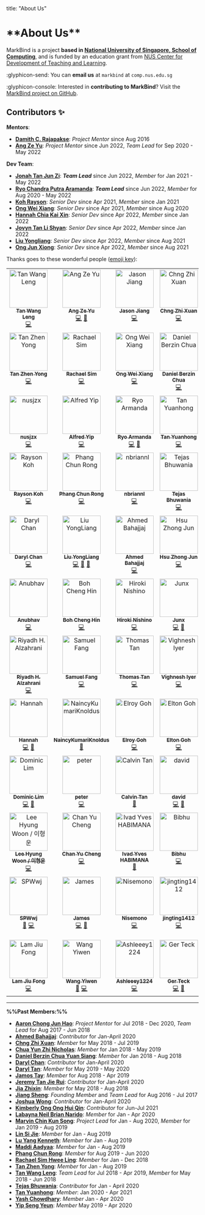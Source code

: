 <frontmatter>
  title: "About Us"
</frontmatter>

<h1 class="display-3"><md>**About Us**</md></h1>

<span class="lead">MarkBind is a project **based in [National University of Singapore, School of Computing](http://www.comp.nus.edu.sg/)**, and is funded by an education grant from [NUS Center for Development of Teaching and Learning](https://nus.edu.sg/cdtl).</span>

:glyphicon-send: You can **email us** at `markbind` at `comp.nus.edu.sg`

:glyphicon-console: Interested in **contributing to MarkBind**? Visit the [MarkBind project on GitHub](https://github.com/MarkBind/markbind).

## Contributors ✨

**Mentors**:
* [**Damith C. Rajapakse**](https://www.comp.nus.edu.sg/~damithch/): _Project Mentor_ since Aug 2016
* [**Ang Ze Yu**](https://www.github.com/ang-zeyu): _Project Mentor_ since Jun 2022, _Team Lead_ for Sep 2020 - May 2022

**Dev Team**:
* [**Jonah Tan Jun Zi**](https://www.github.com/jonahtanjz): **_Team Lead_** since Jun 2022, _Member_ for Jan 2021 - May 2022
* [**Ryo Chandra Putra Aramanda**](https://www.github.com/ryoarmanda): **_Team Lead_** since Jun 2022, _Member_ for Aug 2020 - May 2022
* [**Koh Rayson**](https://www.github.com/raysonkoh): _Senior Dev_ since Apr 2021, _Member_ since Jan 2021
* [**Ong Wei Xiang**](https://www.github.com/wxwxwxwx9): _Senior Dev_ since Apr 2021, _Member_ since Aug 2020
* [**Hannah Chia Kai Xin**](https://www.github.com/kaixin-hc): _Senior Dev_ since Apr 2022, _Member_ since Jan 2022
* [**Jovyn Tan Li Shyan**](https://www.github.com/jovyntls): _Senior Dev_ since Apr 2022, _Member_ since Jan 2022
* [**Liu Yongliang**](https://www.github.com/tlylt): _Senior Dev_ since Apr 2022, _Member_ since Aug 2021
* [**Ong Jun Xiong**](https://www.github.com/ong6): _Senior Dev_ since Apr 2022, _Member_ since Aug 2021

Thanks goes to these wonderful people ([emoji key](https://allcontributors.org/docs/en/emoji-key)):

<div class="table-responsive">

<!-- ALL-CONTRIBUTORS-LIST:START - Do not remove or modify this section -->
<!-- prettier-ignore-start -->
<!-- markdownlint-disable -->
<table>
  <tbody>
    <tr>
      <td align="center" valign="top" width="14.28%"><a href="https://www.yamgent.com/"><img src="https://avatars.githubusercontent.com/u/3168908?v=4?s=100" width="100px;" alt="Tan Wang Leng"/><br /><sub><b>Tan Wang Leng</b></sub></a><br /><a href="https://github.com/MarkBind/markbind/commits?author=yamgent" title="Code">💻</a></td>
      <td align="center" valign="top" width="14.28%"><a href="https://github.com/ang-zeyu"><img src="https://avatars.githubusercontent.com/u/3306138?v=4?s=100" width="100px;" alt="Ang Ze Yu"/><br /><sub><b>Ang Ze Yu</b></sub></a><br /><a href="https://github.com/MarkBind/markbind/commits?author=ang-zeyu" title="Code">💻</a> <a href="#projectManagement-ang-zeyu" title="Project Management">📆</a></td>
      <td align="center" valign="top" width="14.28%"><a href="https://github.com/Gisonrg"><img src="https://avatars.githubusercontent.com/u/4332224?v=4?s=100" width="100px;" alt="Jason Jiang"/><br /><sub><b>Jason Jiang</b></sub></a><br /><a href="https://github.com/MarkBind/markbind/commits?author=Gisonrg" title="Code">💻</a></td>
      <td align="center" valign="top" width="14.28%"><a href="https://github.com/Chng-Zhi-Xuan"><img src="https://avatars.githubusercontent.com/u/31084833?v=4?s=100" width="100px;" alt="Chng Zhi Xuan"/><br /><sub><b>Chng Zhi Xuan</b></sub></a><br /><a href="https://github.com/MarkBind/markbind/commits?author=Chng-Zhi-Xuan" title="Code">💻</a></td>
      <td align="center" valign="top" width="14.28%"><a href="https://linkedin.com/in/aaronlah/"><img src="https://avatars.githubusercontent.com/u/14091939?v=4?s=100" width="100px;" alt="Aaron Chong"/><br /><sub><b>Aaron Chong</b></sub></a><br /><a href="https://github.com/MarkBind/markbind/commits?author=acjh" title="Code">💻</a></td>
      <td align="center" valign="top" width="14.28%"><a href="https://github.com/jamos-tay"><img src="https://avatars.githubusercontent.com/u/19278089?v=4?s=100" width="100px;" alt="Jamos Tay"/><br /><sub><b>Jamos Tay</b></sub></a><br /><a href="https://github.com/MarkBind/markbind/commits?author=jamos-tay" title="Code">💻</a></td>
      <td align="center" valign="top" width="14.28%"><a href="https://nicholaschuayunzhi.github.io/"><img src="https://avatars.githubusercontent.com/u/22221132?v=4?s=100" width="100px;" alt="Nicholas Chua"/><br /><sub><b>Nicholas Chua</b></sub></a><br /><a href="https://github.com/MarkBind/markbind/commits?author=nicholaschuayunzhi" title="Code">💻</a></td>
    </tr>
    <tr>
      <td align="center" valign="top" width="14.28%"><a href="https://www.beyondthesprawl.com/"><img src="https://avatars.githubusercontent.com/u/1782590?v=4?s=100" width="100px;" alt="Tan Zhen Yong"/><br /><sub><b>Tan Zhen Yong</b></sub></a><br /><a href="https://github.com/MarkBind/markbind/commits?author=Xenonym" title="Code">💻</a></td>
      <td align="center" valign="top" width="14.28%"><a href="https://github.com/rachx"><img src="https://avatars.githubusercontent.com/u/16644412?v=4?s=100" width="100px;" alt="Rachael Sim"/><br /><sub><b>Rachael Sim</b></sub></a><br /><a href="https://github.com/MarkBind/markbind/commits?author=rachx" title="Code">💻</a></td>
      <td align="center" valign="top" width="14.28%"><a href="https://github.com/wxwxwxwx9"><img src="https://avatars.githubusercontent.com/u/37920115?v=4?s=100" width="100px;" alt="Ong Wei Xiang"/><br /><sub><b>Ong Wei Xiang</b></sub></a><br /><a href="https://github.com/MarkBind/markbind/commits?author=wxwxwxwx9" title="Code">💻</a></td>
      <td align="center" valign="top" width="14.28%"><a href="https://github.com/danielbrzn"><img src="https://avatars.githubusercontent.com/u/251231?v=4?s=100" width="100px;" alt="Daniel Berzin Chua"/><br /><sub><b>Daniel Berzin Chua</b></sub></a><br /><a href="https://github.com/MarkBind/markbind/commits?author=danielbrzn" title="Code">💻</a></td>
      <td align="center" valign="top" width="14.28%"><a href="https://github.com/openorclose"><img src="https://avatars.githubusercontent.com/u/3646725?v=4?s=100" width="100px;" alt="Daryl Tan"/><br /><sub><b>Daryl Tan</b></sub></a><br /><a href="https://github.com/MarkBind/markbind/commits?author=openorclose" title="Code">💻</a></td>
      <td align="center" valign="top" width="14.28%"><a href="http://www.comp.nus.edu.sg/~damithch"><img src="https://avatars.githubusercontent.com/u/1673303?v=4?s=100" width="100px;" alt="Damith C. Rajapakse"/><br /><sub><b>Damith C. Rajapakse</b></sub></a><br /><a href="https://github.com/MarkBind/markbind/commits?author=damithc" title="Code">💻</a> <a href="#mentoring-damithc" title="Mentoring">🧑‍🏫</a></td>
      <td align="center" valign="top" width="14.28%"><a href="https://github.com/jonahtanjz"><img src="https://avatars.githubusercontent.com/u/47470981?v=4?s=100" width="100px;" alt="Jonah Tan"/><br /><sub><b>Jonah Tan</b></sub></a><br /><a href="https://github.com/MarkBind/markbind/commits?author=jonahtanjz" title="Code">💻</a> <a href="https://github.com/MarkBind/markbind/pulls?q=is%3Apr+reviewed-by%3Ajonahtanjz" title="Reviewed Pull Requests">👀</a></td>
    </tr>
    <tr>
      <td align="center" valign="top" width="14.28%"><a href="https://github.com/nusjzx"><img src="https://avatars.githubusercontent.com/u/24241939?v=4?s=100" width="100px;" alt="nusjzx"/><br /><sub><b>nusjzx</b></sub></a><br /><a href="https://github.com/MarkBind/markbind/commits?author=nusjzx" title="Code">💻</a></td>
      <td align="center" valign="top" width="14.28%"><a href="https://github.com/alyip98"><img src="https://avatars.githubusercontent.com/u/2277141?v=4?s=100" width="100px;" alt="Alfred Yip"/><br /><sub><b>Alfred Yip</b></sub></a><br /><a href="https://github.com/MarkBind/markbind/commits?author=alyip98" title="Code">💻</a></td>
      <td align="center" valign="top" width="14.28%"><a href="https://github.com/ryoarmanda"><img src="https://avatars.githubusercontent.com/u/24468110?v=4?s=100" width="100px;" alt="Ryo Armanda"/><br /><sub><b>Ryo Armanda</b></sub></a><br /><a href="https://github.com/MarkBind/markbind/commits?author=ryoarmanda" title="Code">💻</a> <a href="https://github.com/MarkBind/markbind/pulls?q=is%3Apr+reviewed-by%3Aryoarmanda" title="Reviewed Pull Requests">👀</a></td>
      <td align="center" valign="top" width="14.28%"><a href="https://github.com/le0tan"><img src="https://avatars.githubusercontent.com/u/28982486?v=4?s=100" width="100px;" alt="Tan Yuanhong"/><br /><sub><b>Tan Yuanhong</b></sub></a><br /><a href="https://github.com/MarkBind/markbind/commits?author=le0tan" title="Code">💻</a></td>
      <td align="center" valign="top" width="14.28%"><a href="https://sijie123.com/"><img src="https://avatars.githubusercontent.com/u/631938?v=4?s=100" width="100px;" alt="Si Jie"/><br /><sub><b>Si Jie</b></sub></a><br /><a href="https://github.com/MarkBind/markbind/commits?author=sijie123" title="Code">💻</a></td>
      <td align="center" valign="top" width="14.28%"><a href="https://github.com/yash-chowdhary"><img src="https://avatars.githubusercontent.com/u/21968718?v=4?s=100" width="100px;" alt="Yash Chowdhary"/><br /><sub><b>Yash Chowdhary</b></sub></a><br /><a href="https://github.com/MarkBind/markbind/commits?author=yash-chowdhary" title="Code">💻</a></td>
      <td align="center" valign="top" width="14.28%"><a href="https://www.linkedin.com/in/luyangkenneth/"><img src="https://avatars.githubusercontent.com/u/9073504?v=4?s=100" width="100px;" alt="Kenneth Lu"/><br /><sub><b>Kenneth Lu</b></sub></a><br /><a href="https://github.com/MarkBind/markbind/commits?author=luyangkenneth" title="Code">💻</a></td>
    </tr>
    <tr>
      <td align="center" valign="top" width="14.28%"><a href="https://raysonkoh.com/"><img src="https://avatars.githubusercontent.com/u/16506539?v=4?s=100" width="100px;" alt="Rayson Koh"/><br /><sub><b>Rayson Koh</b></sub></a><br /><a href="https://github.com/MarkBind/markbind/commits?author=raysonkoh" title="Code">💻</a></td>
      <td align="center" valign="top" width="14.28%"><a href="https://github.com/crphang"><img src="https://avatars.githubusercontent.com/u/4986717?v=4?s=100" width="100px;" alt="Phang Chun Rong"/><br /><sub><b>Phang Chun Rong</b></sub></a><br /><a href="https://github.com/MarkBind/markbind/commits?author=crphang" title="Code">💻</a></td>
      <td align="center" valign="top" width="14.28%"><a href="https://github.com/nbriannl"><img src="https://avatars.githubusercontent.com/u/27397021?v=4?s=100" width="100px;" alt="nbriannl"/><br /><sub><b>nbriannl</b></sub></a><br /><a href="https://github.com/MarkBind/markbind/commits?author=nbriannl" title="Code">💻</a></td>
      <td align="center" valign="top" width="14.28%"><a href="https://github.com/Tejas2805"><img src="https://avatars.githubusercontent.com/u/35946746?v=4?s=100" width="100px;" alt="Tejas Bhuwania"/><br /><sub><b>Tejas Bhuwania</b></sub></a><br /><a href="https://github.com/MarkBind/markbind/commits?author=Tejas2805" title="Code">💻</a></td>
      <td align="center" valign="top" width="14.28%"><a href="https://github.com/marvinchin"><img src="https://avatars.githubusercontent.com/u/17447681?v=4?s=100" width="100px;" alt="Marvin Chin"/><br /><sub><b>Marvin Chin</b></sub></a><br /><a href="https://github.com/MarkBind/markbind/commits?author=marvinchin" title="Code">💻</a></td>
      <td align="center" valign="top" width="14.28%"><a href="https://github.com/amad-person"><img src="https://avatars.githubusercontent.com/u/22164211?v=4?s=100" width="100px;" alt="Aadyaa Maddi"/><br /><sub><b>Aadyaa Maddi</b></sub></a><br /><a href="https://github.com/MarkBind/markbind/commits?author=amad-person" title="Code">💻</a></td>
      <td align="center" valign="top" width="14.28%"><a href="https://kendrickang.github.io/me/"><img src="https://avatars.githubusercontent.com/u/38814428?v=4?s=100" width="100px;" alt="Kendrick Ang"/><br /><sub><b>Kendrick Ang</b></sub></a><br /><a href="https://github.com/MarkBind/markbind/commits?author=KendrickAng" title="Code">💻</a></td>
    </tr>
    <tr>
      <td align="center" valign="top" width="14.28%"><a href="https://github.com/dvrylc"><img src="https://avatars.githubusercontent.com/u/6095637?v=4?s=100" width="100px;" alt="Daryl Chan"/><br /><sub><b>Daryl Chan</b></sub></a><br /><a href="https://github.com/MarkBind/markbind/commits?author=dvrylc" title="Code">💻</a></td>
      <td align="center" valign="top" width="14.28%"><a href="https://tlylt.github.io/"><img src="https://avatars.githubusercontent.com/u/41845017?v=4?s=100" width="100px;" alt="Liu YongLiang"/><br /><sub><b>Liu YongLiang</b></sub></a><br /><a href="https://github.com/MarkBind/markbind/commits?author=tlylt" title="Code">💻</a> <a href="https://github.com/MarkBind/markbind/commits?author=tlylt" title="Documentation">📖</a> <a href="https://github.com/MarkBind/markbind/pulls?q=is%3Apr+reviewed-by%3Atlylt" title="Reviewed Pull Requests">👀</a></td>
      <td align="center" valign="top" width="14.28%"><a href="https://madanalogy.dev/"><img src="https://avatars.githubusercontent.com/u/42177597?v=4?s=100" width="100px;" alt="Ahmed Bahajjaj"/><br /><sub><b>Ahmed Bahajjaj</b></sub></a><br /><a href="https://github.com/MarkBind/markbind/commits?author=madanalogy" title="Code">💻</a></td>
      <td align="center" valign="top" width="14.28%"><a href="https://www.zhongjun.me/"><img src="https://avatars.githubusercontent.com/u/27919917?v=4?s=100" width="100px;" alt="Hsu Zhong Jun"/><br /><sub><b>Hsu Zhong Jun</b></sub></a><br /><a href="https://github.com/MarkBind/markbind/commits?author=dcshzj" title="Code">💻</a></td>
      <td align="center" valign="top" width="14.28%"><a href="https://github.com/kimberlyohq"><img src="https://avatars.githubusercontent.com/u/60393696?v=4?s=100" width="100px;" alt="Kimberly"/><br /><sub><b>Kimberly</b></sub></a><br /><a href="https://github.com/MarkBind/markbind/commits?author=kimberlyohq" title="Code">💻</a></td>
      <td align="center" valign="top" width="14.28%"><a href="https://github.com/hcwong"><img src="https://avatars.githubusercontent.com/u/28432397?v=4?s=100" width="100px;" alt="Joshua Wong"/><br /><sub><b>Joshua Wong</b></sub></a><br /><a href="https://github.com/MarkBind/markbind/commits?author=hcwong" title="Code">💻</a></td>
      <td align="center" valign="top" width="14.28%"><a href="https://weasyl.com/~parclytaxel"><img src="https://avatars.githubusercontent.com/u/54175463?v=4?s=100" width="100px;" alt="Jeremy Tan Jie Rui"/><br /><sub><b>Jeremy Tan Jie Rui</b></sub></a><br /><a href="https://github.com/MarkBind/markbind/commits?author=Parcly-Taxel" title="Code">💻</a></td>
    </tr>
    <tr>
      <td align="center" valign="top" width="14.28%"><a href="https://github.com/anubh-v"><img src="https://avatars.githubusercontent.com/u/35621759?v=4?s=100" width="100px;" alt="Anubhav"/><br /><sub><b>Anubhav</b></sub></a><br /><a href="https://github.com/MarkBind/markbind/commits?author=anubh-v" title="Code">💻</a></td>
      <td align="center" valign="top" width="14.28%"><a href="https://github.com/bchenghi"><img src="https://avatars.githubusercontent.com/u/57175876?v=4?s=100" width="100px;" alt="Boh Cheng Hin"/><br /><sub><b>Boh Cheng Hin</b></sub></a><br /><a href="https://github.com/MarkBind/markbind/commits?author=bchenghi" title="Code">💻</a></td>
      <td align="center" valign="top" width="14.28%"><a href="https://www.tawatawashi.com/"><img src="https://avatars.githubusercontent.com/u/7100187?v=4?s=100" width="100px;" alt="Hiroki Nishino"/><br /><sub><b>Hiroki Nishino</b></sub></a><br /><a href="https://github.com/MarkBind/markbind/commits?author=tawAsh1" title="Code">💻</a></td>
      <td align="center" valign="top" width="14.28%"><a href="https://github.com/ong6"><img src="https://avatars.githubusercontent.com/u/19247856?v=4?s=100" width="100px;" alt="Junx"/><br /><sub><b>Junx</b></sub></a><br /><a href="https://github.com/MarkBind/markbind/commits?author=ong6" title="Code">💻</a> <a href="https://github.com/MarkBind/markbind/commits?author=ong6" title="Documentation">📖</a></td>
      <td align="center" valign="top" width="14.28%"><a href="https://jyl123.github.io/"><img src="https://avatars.githubusercontent.com/u/24690889?v=4?s=100" width="100px;" alt="Li JiaYao"/><br /><sub><b>Li JiaYao</b></sub></a><br /><a href="https://github.com/MarkBind/markbind/commits?author=JYL123" title="Code">💻</a></td>
      <td align="center" valign="top" width="14.28%"><a href="https://morninglit.github.io/Portfolio2/"><img src="https://avatars.githubusercontent.com/u/57279935?v=4?s=100" width="100px;" alt="Ambrose Liew"/><br /><sub><b>Ambrose Liew</b></sub></a><br /><a href="https://github.com/MarkBind/markbind/commits?author=MorningLit" title="Code">💻</a></td>
      <td align="center" valign="top" width="14.28%"><a href="https://github.com/pr4aveen"><img src="https://avatars.githubusercontent.com/u/2839596?v=4?s=100" width="100px;" alt="Praveen"/><br /><sub><b>Praveen</b></sub></a><br /><a href="https://github.com/MarkBind/markbind/commits?author=pr4aveen" title="Code">💻</a></td>
    </tr>
    <tr>
      <td align="center" valign="top" width="14.28%"><a href="https://github.com/riyadh-h"><img src="https://avatars.githubusercontent.com/u/69278589?v=4?s=100" width="100px;" alt="Riyadh H. Alzahrani"/><br /><sub><b>Riyadh H. Alzahrani</b></sub></a><br /><a href="https://github.com/MarkBind/markbind/commits?author=riyadh-h" title="Code">💻</a></td>
      <td align="center" valign="top" width="14.28%"><a href="https://github.com/samuelfangjw"><img src="https://avatars.githubusercontent.com/u/60355570?v=4?s=100" width="100px;" alt="Samuel Fang"/><br /><sub><b>Samuel Fang</b></sub></a><br /><a href="https://github.com/MarkBind/markbind/commits?author=samuelfangjw" title="Code">💻</a></td>
      <td align="center" valign="top" width="14.28%"><a href="https://github.com/thomastanck"><img src="https://avatars.githubusercontent.com/u/829070?v=4?s=100" width="100px;" alt="Thomas Tan"/><br /><sub><b>Thomas Tan</b></sub></a><br /><a href="https://github.com/MarkBind/markbind/commits?author=thomastanck" title="Code">💻</a></td>
      <td align="center" valign="top" width="14.28%"><a href="https://github.com/vig42"><img src="https://avatars.githubusercontent.com/u/42461145?v=4?s=100" width="100px;" alt="Vighnesh Iyer"/><br /><sub><b>Vighnesh Iyer</b></sub></a><br /><a href="https://github.com/MarkBind/markbind/commits?author=vig42" title="Code">💻</a></td>
      <td align="center" valign="top" width="14.28%"><a href="https://resumednh.netlify.app/"><img src="https://avatars.githubusercontent.com/u/53283766?v=4?s=100" width="100px;" alt="dao ngoc hieu"/><br /><sub><b>dao ngoc hieu</b></sub></a><br /><a href="https://github.com/MarkBind/markbind/commits?author=daongochieu2810" title="Code">💻</a></td>
      <td align="center" valign="top" width="14.28%"><a href="https://bandism.net/"><img src="https://avatars.githubusercontent.com/u/22633385?v=4?s=100" width="100px;" alt="Ikko Ashimine"/><br /><sub><b>Ikko Ashimine</b></sub></a><br /><a href="https://github.com/MarkBind/markbind/commits?author=eltociear" title="Documentation">📖</a></td>
      <td align="center" valign="top" width="14.28%"><a href="http://www.jovyntan.com"><img src="https://avatars.githubusercontent.com/u/61113575?v=4?s=100" width="100px;" alt="Jovyn Tan"/><br /><sub><b>Jovyn Tan</b></sub></a><br /><a href="https://github.com/MarkBind/markbind/commits?author=jovyntls" title="Code">💻</a> <a href="https://github.com/MarkBind/markbind/commits?author=jovyntls" title="Documentation">📖</a></td>
    </tr>
    <tr>
      <td align="center" valign="top" width="14.28%"><a href="https://github.com/kaixin-hc"><img src="https://avatars.githubusercontent.com/u/59471320?v=4?s=100" width="100px;" alt="Hannah"/><br /><sub><b>Hannah</b></sub></a><br /><a href="https://github.com/MarkBind/markbind/commits?author=kaixin-hc" title="Code">💻</a> <a href="https://github.com/MarkBind/markbind/commits?author=kaixin-hc" title="Documentation">📖</a></td>
      <td align="center" valign="top" width="14.28%"><a href="https://github.com/NaincyKumariKnoldus"><img src="https://avatars.githubusercontent.com/u/87004609?v=4?s=100" width="100px;" alt="NaincyKumariKnoldus"/><br /><sub><b>NaincyKumariKnoldus</b></sub></a><br /><a href="https://github.com/MarkBind/markbind/commits?author=NaincyKumariKnoldus" title="Documentation">📖</a></td>
      <td align="center" valign="top" width="14.28%"><a href="https://github.com/elroygohjy"><img src="https://avatars.githubusercontent.com/u/77185324?v=4?s=100" width="100px;" alt="Elroy Goh"/><br /><sub><b>Elroy Goh</b></sub></a><br /><a href="https://github.com/MarkBind/markbind/commits?author=elroygohjy" title="Code">💻</a></td>
      <td align="center" valign="top" width="14.28%"><a href="https://github.com/EltonGohJH"><img src="https://avatars.githubusercontent.com/u/75515229?v=4?s=100" width="100px;" alt="Elton Goh"/><br /><sub><b>Elton Goh</b></sub></a><br /><a href="https://github.com/MarkBind/markbind/commits?author=EltonGohJH" title="Code">💻</a></td>
      <td align="center" valign="top" width="14.28%"><a href="https://github.com/benluiwj"><img src="https://avatars.githubusercontent.com/u/67570985?v=4?s=100" width="100px;" alt="benluiwj"/><br /><sub><b>benluiwj</b></sub></a><br /><a href="https://github.com/MarkBind/markbind/commits?author=benluiwj" title="Code">💻</a> <a href="https://github.com/MarkBind/markbind/commits?author=benluiwj" title="Documentation">📖</a></td>
      <td align="center" valign="top" width="14.28%"><a href="https://github.com/weiquu"><img src="https://avatars.githubusercontent.com/u/48304907?v=4?s=100" width="100px;" alt="weiquu"/><br /><sub><b>weiquu</b></sub></a><br /><a href="https://github.com/MarkBind/markbind/commits?author=weiquu" title="Code">💻</a> <a href="https://github.com/MarkBind/markbind/commits?author=weiquu" title="Documentation">📖</a></td>
      <td align="center" valign="top" width="14.28%"><a href="https://github.com/eeliana"><img src="https://avatars.githubusercontent.com/u/62977276?v=4?s=100" width="100px;" alt="eeliana"/><br /><sub><b>eeliana</b></sub></a><br /><a href="https://github.com/MarkBind/markbind/commits?author=eeliana" title="Documentation">📖</a></td>
    </tr>
    <tr>
      <td align="center" valign="top" width="14.28%"><a href="https://www.linkedin.com/in/dominiclimkj/"><img src="https://avatars.githubusercontent.com/u/46486515?v=4?s=100" width="100px;" alt="Dominic Lim"/><br /><sub><b>Dominic Lim</b></sub></a><br /><a href="https://github.com/MarkBind/markbind/commits?author=domlimm" title="Code">💻</a> <a href="https://github.com/MarkBind/markbind/commits?author=domlimm" title="Documentation">📖</a></td>
      <td align="center" valign="top" width="14.28%"><a href="https://github.com/petermonky"><img src="https://avatars.githubusercontent.com/u/39848410?v=4?s=100" width="100px;" alt="peter"/><br /><sub><b>peter</b></sub></a><br /><a href="https://github.com/MarkBind/markbind/commits?author=petermonky" title="Code">💻</a></td>
      <td align="center" valign="top" width="14.28%"><a href="https://github.com/calvintanwj"><img src="https://avatars.githubusercontent.com/u/61271749?v=4?s=100" width="100px;" alt="Calvin Tan"/><br /><sub><b>Calvin Tan</b></sub></a><br /><a href="https://github.com/MarkBind/markbind/commits?author=calvintanwj" title="Documentation">📖</a></td>
      <td align="center" valign="top" width="14.28%"><a href="https://github.com/itsyme"><img src="https://avatars.githubusercontent.com/u/71922282?v=4?s=100" width="100px;" alt="david"/><br /><sub><b>david</b></sub></a><br /><a href="https://github.com/MarkBind/markbind/commits?author=itsyme" title="Code">💻</a> <a href="https://github.com/MarkBind/markbind/commits?author=itsyme" title="Documentation">📖</a></td>
      <td align="center" valign="top" width="14.28%"><a href="https://www.linkedin.com/in/david-limantara/"><img src="https://avatars.githubusercontent.com/u/67327422?v=4?s=100" width="100px;" alt="David"/><br /><sub><b>David</b></sub></a><br /><a href="https://github.com/MarkBind/markbind/commits?author=xSaints19x" title="Documentation">📖</a></td>
      <td align="center" valign="top" width="14.28%"><a href="https://github.com/charandeepsinghb"><img src="https://avatars.githubusercontent.com/u/110289710?v=4?s=100" width="100px;" alt="charandeepsinghb"/><br /><sub><b>charandeepsinghb</b></sub></a><br /><a href="https://github.com/MarkBind/markbind/commits?author=charandeepsinghb" title="Code">💻</a> <a href="https://github.com/MarkBind/markbind/commits?author=charandeepsinghb" title="Documentation">📖</a></td>
      <td align="center" valign="top" width="14.28%"><a href="https://github.com/c00kie123"><img src="https://avatars.githubusercontent.com/u/112937454?v=4?s=100" width="100px;" alt="Jia Yu"/><br /><sub><b>Jia Yu</b></sub></a><br /><a href="https://github.com/MarkBind/markbind/commits?author=c00kie123" title="Documentation">📖</a></td>
    </tr>
    <tr>
      <td align="center" valign="top" width="14.28%"><a href="https://github.com/lhw-1"><img src="https://avatars.githubusercontent.com/u/25716529?v=4?s=100" width="100px;" alt="Lee Hyung Woon / 이형운"/><br /><sub><b>Lee Hyung Woon / 이형운</b></sub></a><br /><a href="https://github.com/MarkBind/markbind/commits?author=lhw-1" title="Code">💻</a></td>
      <td align="center" valign="top" width="14.28%"><a href="https://github.com/yucheng11122017"><img src="https://avatars.githubusercontent.com/u/77204346?v=4?s=100" width="100px;" alt="Chan Yu Cheng"/><br /><sub><b>Chan Yu Cheng</b></sub></a><br /><a href="https://github.com/MarkBind/markbind/commits?author=yucheng11122017" title="Code">💻</a></td>
      <td align="center" valign="top" width="14.28%"><a href="https://github.com/Yvad60"><img src="https://avatars.githubusercontent.com/u/54445417?v=4?s=100" width="100px;" alt="Ivad Yves HABIMANA"/><br /><sub><b>Ivad Yves HABIMANA</b></sub></a><br /><a href="https://github.com/MarkBind/markbind/commits?author=Yvad60" title="Documentation">📖</a></td>
      <td align="center" valign="top" width="14.28%"><a href="https://github.com/bibhu107"><img src="https://avatars.githubusercontent.com/u/23478853?v=4?s=100" width="100px;" alt="Bibhu"/><br /><sub><b>Bibhu</b></sub></a><br /><a href="https://github.com/MarkBind/markbind/commits?author=bibhu107" title="Code">💻</a></td>
      <td align="center" valign="top" width="14.28%"><a href="https://github.com/WillCWX"><img src="https://avatars.githubusercontent.com/u/55905659?v=4?s=100" width="100px;" alt="WillCWX"/><br /><sub><b>WillCWX</b></sub></a><br /><a href="https://github.com/MarkBind/markbind/commits?author=WillCWX" title="Documentation">📖</a> <a href="https://github.com/MarkBind/markbind/commits?author=WillCWX" title="Code">💻</a></td>
      <td align="center" valign="top" width="14.28%"><a href="http://esswhyy.github.io"><img src="https://avatars.githubusercontent.com/u/39799639?v=4?s=100" width="100px;" alt="Sven Tang"/><br /><sub><b>Sven Tang</b></sub></a><br /><a href="https://github.com/MarkBind/markbind/commits?author=EssWhyy" title="Documentation">📖</a> <a href="https://github.com/MarkBind/markbind/commits?author=EssWhyy" title="Code">💻</a></td>
      <td align="center" valign="top" width="14.28%"><a href="http://www.lesterong.com"><img src="https://avatars.githubusercontent.com/u/84223259?v=4?s=100" width="100px;" alt="lesterong"/><br /><sub><b>lesterong</b></sub></a><br /><a href="https://github.com/MarkBind/markbind/commits?author=lesterong" title="Code">💻</a></td>
    </tr>
    <tr>
      <td align="center" valign="top" width="14.28%"><a href="https://github.com/SPWwj"><img src="https://avatars.githubusercontent.com/u/30100720?v=4?s=100" width="100px;" alt="SPWwj"/><br /><sub><b>SPWwj</b></sub></a><br /><a href="https://github.com/MarkBind/markbind/commits?author=SPWwj" title="Documentation">📖</a> <a href="https://github.com/MarkBind/markbind/commits?author=SPWwj" title="Code">💻</a></td>
      <td align="center" valign="top" width="14.28%"><a href="https://jmestxr.github.io/my-portfolio/"><img src="https://avatars.githubusercontent.com/u/87931905?v=4?s=100" width="100px;" alt="James"/><br /><sub><b>James</b></sub></a><br /><a href="https://github.com/MarkBind/markbind/commits?author=jmestxr" title="Code">💻</a> <a href="https://github.com/MarkBind/markbind/commits?author=jmestxr" title="Documentation">📖</a></td>
      <td align="center" valign="top" width="14.28%"><a href="https://github.com/zlimez"><img src="https://avatars.githubusercontent.com/u/39835365?v=4?s=100" width="100px;" alt="Nisemono"/><br /><sub><b>Nisemono</b></sub></a><br /><a href="https://github.com/MarkBind/markbind/commits?author=zlimez" title="Code">💻</a></td>
      <td align="center" valign="top" width="14.28%"><a href="https://github.com/jingting1412"><img src="https://avatars.githubusercontent.com/u/105090139?v=4?s=100" width="100px;" alt="jingting1412"/><br /><sub><b>jingting1412</b></sub></a><br /><a href="https://github.com/MarkBind/markbind/commits?author=jingting1412" title="Code">💻</a></td>
      <td align="center" valign="top" width="14.28%"><a href="http://tim-siu.github.io"><img src="https://avatars.githubusercontent.com/u/61866948?v=4?s=100" width="100px;" alt="Shuyao "Tim" Xu"/><br /><sub><b>Shuyao "Tim" Xu</b></sub></a><br /><a href="https://github.com/MarkBind/markbind/commits?author=Tim-Siu" title="Code">💻</a></td>
      <td align="center" valign="top" width="14.28%"><a href="https://github.com/KevinEyo1"><img src="https://avatars.githubusercontent.com/u/105847348?v=4?s=100" width="100px;" alt="Kevin Eyo"/><br /><sub><b>Kevin Eyo</b></sub></a><br /><a href="https://github.com/MarkBind/markbind/commits?author=KevinEyo1" title="Code">💻</a></td>
      <td align="center" valign="top" width="14.28%"><a href="https://github.com/luminousleek"><img src="https://avatars.githubusercontent.com/u/68138671?v=4?s=100" width="100px;" alt="Lee Xiong Jie, Isaac"/><br /><sub><b>Lee Xiong Jie, Isaac</b></sub></a><br /><a href="https://github.com/MarkBind/markbind/commits?author=luminousleek" title="Code">💻</a></td>
    </tr>
    <tr>
      <td align="center" valign="top" width="14.28%"><a href="https://github.com/LamJiuFong"><img src="https://avatars.githubusercontent.com/u/122192553?v=4?s=100" width="100px;" alt="Lam Jiu Fong"/><br /><sub><b>Lam Jiu Fong</b></sub></a><br /><a href="https://github.com/MarkBind/markbind/commits?author=LamJiuFong" title="Code">💻</a></td>
      <td align="center" valign="top" width="14.28%"><a href="https://github.com/yiwen101"><img src="https://avatars.githubusercontent.com/u/121547057?v=4?s=100" width="100px;" alt="Wang Yiwen"/><br /><sub><b>Wang Yiwen</b></sub></a><br /><a href="https://github.com/MarkBind/markbind/commits?author=yiwen101" title="Documentation">📖</a> <a href="https://github.com/MarkBind/markbind/commits?author=yiwen101" title="Code">💻</a></td>
      <td align="center" valign="top" width="14.28%"><a href="https://github.com/Ashleeey1224"><img src="https://avatars.githubusercontent.com/u/105656080?v=4?s=100" width="100px;" alt="Ashleeey1224"/><br /><sub><b>Ashleeey1224</b></sub></a><br /><a href="https://github.com/MarkBind/markbind/commits?author=Ashleeey1224" title="Code">💻</a></td>
      <td align="center" valign="top" width="14.28%"><a href="http://www.linkedin.com/in/gerteck"><img src="https://avatars.githubusercontent.com/u/111064611?v=4?s=100" width="100px;" alt="Ger Teck"/><br /><sub><b>Ger Teck</b></sub></a><br /><a href="https://github.com/MarkBind/markbind/commits?author=gerteck" title="Code">💻</a> <a href="https://github.com/MarkBind/markbind/commits?author=gerteck" title="Documentation">📖</a></td>
      <td align="center" valign="top" width="14.28%"><a href="https://github.com/Incogdino"><img src="https://avatars.githubusercontent.com/u/89335739?v=4?s=100" width="100px;" alt="Javier "/><br /><sub><b>Javier </b></sub></a><br /><a href="https://github.com/MarkBind/markbind/commits?author=Incogdino" title="Code">💻</a></td>
      <td align="center" valign="top" width="14.28%"><a href="https://github.com/IanCheah"><img src="https://avatars.githubusercontent.com/u/103352463?v=4?s=100" width="100px;" alt="IanCheah"/><br /><sub><b>IanCheah</b></sub></a><br /><a href="https://github.com/MarkBind/markbind/commits?author=IanCheah" title="Documentation">📖</a></td>
    </tr>
  </tbody>
</table>

<!-- markdownlint-restore -->
<!-- prettier-ignore-end -->

<!-- ALL-CONTRIBUTORS-LIST:END -->
</div>

---

**%%Past Members:%%**
* [**Aaron Chong Jun Hao**](https://github.com/acjh): _Project Mentor_ for Jul 2018 - Dec 2020, _Team Lead_ for Aug 2017 - Jun 2018
* [**Ahmed Bahajjaj**](https://www.github.com/madanalogy): _Contributor_ for Jan-April 2020
* [**Chng Zhi Xuan**](https://github.com/Chng-Zhi-Xuan): _Member_ for May 2018 - Jul 2019
* [**Chua Yun Zhi Nicholas**](https://github.com/nicholaschuayunzhi): _Member_ for Jan 2018 - May 2019
* [**Daniel Berzin Chua Yuan Siang**](https://github.com/danielbrzn): _Member_ for Jan 2018 - Aug 2018
* [**Daryl Chan**](https://www.github.com/dvrylc): _Contributor_ for Jan-April 2020
* [**Daryl Tan**](https://www.github.com/openorclose): _Member_ for May 2019 - May 2020
* [**Jamos Tay**](https://github.com/jamos-tay): _Member_ for Aug 2018 - Apr 2019
* [**Jeremy Tan Jie Rui**](https://www.github.com/Parcly-Taxel): _Contributor_ for Jan-April 2020
* [**Jia Zhixin**](https://github.com/nusjzx): _Member_ for May 2018 - Aug 2018
* [**Jiang Sheng**](https://github.com/Gisonrg): _Founding Member_ and _Team Lead_ for Aug 2016 - Jul 2017
* [**Joshua Wong**](https://www.github.com/hcwong): _Contributor_ for Jan-April 2020
* [**Kimberly Ong Ong Hui Qin**](https://www.github.com/kimberlyohq): _Contributor_ for Jun-Jul 2021
* [**Labayna Neil Brian Narido**](https://www.github.com/nbriannl): _Member_ for Jan - Apr 2020
* [**Marvin Chin Kun Song**](https://www.github.com/marvinchin): _Project Lead_ for Jan - Aug 2020, _Member_ for Jan 2019 - Aug 2019
* [**Lin Si Jie**](https://www.github.com/sijie123): _Member_ for Jan - Aug 2019
* [**Lu Yang Kenneth**](https://github.com/luyangkenneth): _Member_ for Jan - Aug 2019
* [**Maddi Aadyaa**](https://www.github.com/amad-person): _Member_ for Jan - Aug 2019
* [**Phang Chun Rong**](https://www.github.com/crphang): _Member_ for Aug 2019 - Jun 2020
* [**Rachael Sim Hwee Ling**](https://github.com/rachx): _Member_ for Jan - Dec 2018
* [**Tan Zhen Yong**](https://www.github.com/Xenonym): _Member_ for Jan - Aug 2019
* [**Tan Wang Leng**](https://github.com/yamgent): _Team Lead_ for Jul 2018 - Apr 2019, _Member_ for May 2018 - Jun 2018
* [**Tejas Bhuwania**](https://www.github.com/Tejas2805): _Contributor_ for Jan - April 2020
* [**Tan Yuanhong**](https://www.github.com/le0tan): _Member_: Jan 2020 - Apr 2021
* [**Yash Chowdhary**](https://www.github.com/yash-chowdhary): _Member_ Jan - Apr 2020
* [**Yip Seng Yeun**](https://www.github.com/alyip98): _Member_ May 2019 - Apr 2020
